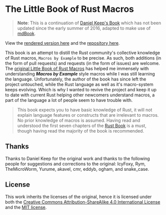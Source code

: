 # The Little Book of Rust Macros

> **Note**: This is a continuation of [Daniel Keep's Book](https://github.com/DanielKeep/tlborm)
> which has not been updated since the early summer of 2016, adapted to make use of
> [mdBook](https://github.com/rust-lang/mdBook).

View the [rendered version here](https://veykril.github.io/tlborm/) and the
[repository here](https://github.com/veykril/tlborm).

This book is an attempt to distill the Rust community's collective knowledge of Rust macros,
`Macros by Example` to be precise.  As such, both additions (in the form of pull requests) and
requests (in the form of issues) are welcome.
The [original Little Book of Rust Macros](https://github.com/DanielKeep/tlborm) has helped me
immensely with understanding ***Macros by Example*** style macros while I was still learning the
language. Unfortunately, the author of the book has since left the project untouched, while the Rust
language as well as it's macro-system keeps evolving. Which is why I wanted to revive the project
and keep it up to date with current Rust helping other newcomers understand macros, a part of the
language a lot of people seem to have trouble with.

> This book expects you to have basic knowledge of Rust, it will not explain language features or
> constructs that are irrelevant to macros. No prior knowledge of macros is assumed. Having read and
> understood the first seven chapters of the [Rust Book](https://doc.rust-lang.org/stable/book/) is
> a must, though having read the majority of the book is recommended.

## Thanks

Thanks to Daniel Keep for the original work and thanks to the following people for suggestions and
corrections to the original: IcyFoxy, Rym, TheMicroWorm, Yurume, akavel, cmr, eddyb, ogham, and
snake_case.

## License

This work inherits the licenses of the original, hence it is licensed under both the
[Creative Commons Attribution-ShareAlike 4.0 International License](http://creativecommons.org/licenses/by-sa/4.0/)
and the [MIT license](http://opensource.org/licenses/MIT).